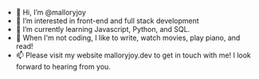- 👋 Hi, I’m @malloryjoy
- 👀 I’m interested in front-end and full stack development
- 🌱 I’m currently learning Javascript, Python, and SQL.
- 💞️ When I'm not coding, I like to write, watch movies, play piano, and read!
- 📫 Please visit my website malloryjoy.dev to get in touch with me! I look forward to hearing from you. 

<!---
malloryjoy/malloryjoy is a ✨ special ✨ repository because its `README.md` (this file) appears on your GitHub profile.
You can click the Preview link to take a look at your changes.
--->
